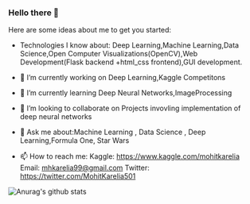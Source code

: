 ### Hello there 👋


Here are some ideas about me to get you started:
- Technologies I know about: Deep Learning,Machine Learning,Data Science,Open Computer Visualizations(OpenCV),Web Development(Flask backend +html_css frontend),GUI development.
- 🔭 I’m currently working on Deep Learning,Kaggle Competitons
- 🌱 I’m currently learning Deep Neural Networks,ImageProcessing
- 👯 I’m looking to collaborate on Projects invovling implementation of deep neural networks


- 💬 Ask me about:Machine Learning , Data Science , Deep Learning,Formula One, Star Wars
- 📫 How to reach me:     Kaggle: https://www.kaggle.com/mohitkarelia 
                          Email: mhkarelia99@gmail.com
                          Twitter: https://twitter.com/MohitKarelia501
 
 
 ![Anurag's github stats](https://github-readme-stats.vercel.app/api?username=Mohit501&count_private=true)

